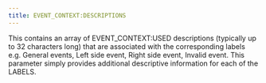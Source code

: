 ```yaml
---
title: EVENT_CONTEXT:DESCRIPTIONS
---
```


This contains an array of EVENT_CONTEXT:USED descriptions (typically up to 32 characters long) that are associated with the corresponding labels e.g.  General events, Left side event, Right side event, Invalid event.  This parameter simply provides additional descriptive information for each of the LABELS.
